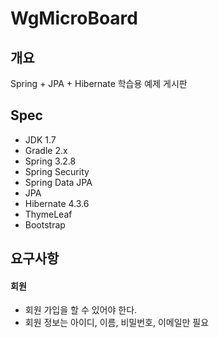 WgMicroBoard
============

<h2>개요</h2>
Spring + JPA + Hibernate 학습용 예제 게시판

<h2>Spec</h2>
<ul>
  <li>JDK 1.7</li>
  <li>Gradle 2.x</li>
  <li>Spring 3.2.8</li>
  <li>Spring Security</li>
  <li>Spring Data JPA</li>
  <li>JPA</li>
  <li>Hibernate 4.3.6</li>
  <li>ThymeLeaf</li>
  <li>Bootstrap</li>
</ul>

<h2>요구사항</h2>
<h4>회원</h4>
<ul>
  <li>회원 가입을 할 수 있어야 한다.</li>
  <li>회원 정보는 아이디, 이름, 비밀번호, 이메일만 필요</li>
</ul>
